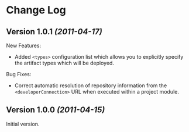 Change Log
==========

Version 1.0.1 *(2011-04-17)*
----------------------------

New Features:

 * Added `<types>` configuration list which allows you to explicitly specify
   the artifact types which will be deployed.


Bug Fixes:

 * Correct automatic resolution of repository information from the
   `<developerConnection>` URL when executed within a project module.


Version 1.0.0 *(2011-04-15)*
----------------------------

Initial version.
